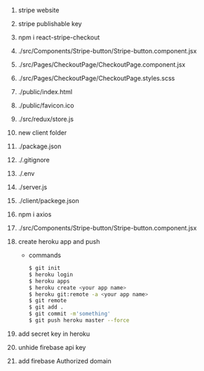 1. stripe website
2. stripe publishable key
3. npm i react-stripe-checkout
4. ./src/Components/Stripe-button/Stripe-button.component.jsx
5. ./src/Pages/CheckoutPage/CheckoutPage.component.jsx
6. ./src/Pages/CheckoutPage/CheckoutPage.styles.scss
7. ./public/index.html
8. ./public/favicon.ico
9. ./src/redux/store.js

10. new client folder
11. ./package.json
12. ./.gitignore
13. ./.env
14. ./server.js
15. ./client/packege.json <add proxy>
16. npm i axios <client>
17. ./src/Components/Stripe-button/Stripe-button.component.jsx
18. create heroku app and push

    - commands
        ```bash
        $ git init
        $ heroku login
        $ heroku apps
        $ heroku create <your app name>
        $ heroku git:remote -a <your app name>
        $ git remote
        $ git add .
        $ git commit -m'something'
        $ git push heroku master --force
        ```

19. add secret key in heroku
20. unhide firebase api key
21. add firebase Authorized domain